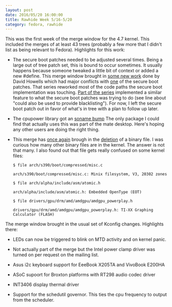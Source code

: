 ```yaml
---
layout: post
date: 2016/05/20 16:00:00
title: Rawhide Week 5/16-5/20
category: fedora, rawhide
---
```

This was the first week of the merge window for the 4.7 kernel. This included
the merges of at least 43 trees (probably a few more that I didn't list as
being relevant to Fedora). Highlights for this work:

- The secure boot patches needed to be adjusted several times. Being a large
out of tree patch set, this is bound to occur sometimes. It usually happens
because someone tweaked a little bit of context or added a new #define. This
merge window brought in [some new work](http://article.gmane.org/gmane.linux.kernel.lsm/27551)
done by David Howells which had major conflicts with [one](http://pkgs.fedoraproject.org/cgit/rpms/kernel.git/tree/KEYS-Add-a-system-blacklist-keyring.patch)
of the secure boot patches. That series reworked most of the code paths the
secure boot implementation was touching. [Part of the series](https://git.kernel.org/cgit/linux/kernel/git/torvalds/linux.git/commit/?id=5ac7eace2d00eab5ae0e9fdee63e38aee6001f7c)
implemented a similar feature to what the secure boot patches was trying to do
(see line about "could also be used to provide blacklisting"). For now, I left
the secure boot patch out in favor of what's in tree with a plan to follow up
later.

- The cpupower library got an [soname bump](https://git.kernel.org/cgit/linux/kernel/git/torvalds/linux.git/commit/?id=ac5a181d065d74fb6b213d538f743392f27bcdbd)
The only package I could find that actually uses this was part of the mate
desktop. Here's hoping any other users are doing the right thing.

- This merge has [once again](http://www.labbott.name/blog/2015/12/02/git-binary-files-and-patches/)
brough in the [deletion](https://git.kernel.org/cgit/linux/kernel/git/torvalds/linux.git/commit/?id=11a65df5732167519937eabf16a870f5f8bde5ee)
of a binary file. I was curious how many other binary files are in the kernel.
The answer is not that many. I also found out that file gets really confused
on some kernel files:

	`$ file arch/s390/boot/compressed/misc.c`

	`arch/s390/boot/compressed/misc.c: Minix filesystem, V3, 20302 zones`

	`$ file arch/alpha/include/asm/atomic.h`

	`arch/alpha/include/asm/atomic.h: Embedded OpenType (EOT)`

	`$ file drivers/gpu/drm/amd/amdgpu/amdgpu_powerplay.h`

	`drivers/gpu/drm/amd/amdgpu/amdgpu_powerplay.h: TI-XX Graphing Calculator (FLASH)`

The merge window brought in the usual set of Kconfig changes. Highlights there:

- LEDs can now be triggered to blink on MTD activity and on kernel panic.

- Not actually part of the merge but the Intel power clamp driver was turned on
per request on the mailing list.

- Asus i2c keyboard support for EeeBook X205TA and VivoBook E200HA

- ASoC supoort for Broxton platforms with RT298 audio codec driver

- INT3406 display thermal driver

- Support for the schedutil governor. This ties the cpu frequency to output
from the scheduler.

